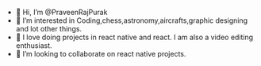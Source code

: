 - 👋 Hi, I’m @PraveenRajPurak
- 👀 I’m interested in Coding,chess,astronomy,aircrafts,graphic designing and lot other things.
- 🌱 I love doing projects in react native and react. I am also a video editing enthusiast.
- 💞️ I’m looking to collaborate on react native projects.

<!---
PraveenRajPurak/PraveenRajPurak is a ✨ special ✨ repository because its `README.md` (this file) appears on your GitHub profile.
You can click the Preview link to take a look at your changes.
--->
